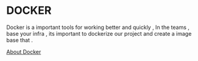 # DOCKER

Docker is a important tools for working better and quickly , In the teams , base your infra , its important to dockerize our project and create a image base that . 

[About Docker](https://www.ibm.com/cloud/learn/docker)